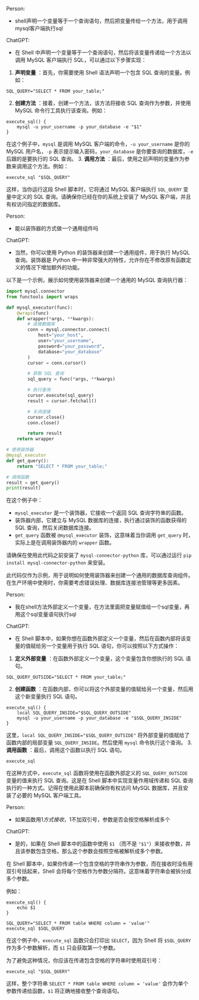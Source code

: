 
Person: 
- shell声明一个变量等于一个查询语句，然后把变量传给一个方法，用于调用mysql客户端执行sql

ChatGPT: 
- 在 Shell 中声明一个变量等于一个查询语句，然后将该变量传递给一个方法以调用 MySQL 客户端执行 SQL，可以通过以下步骤实现： 
1. **声明变量** ：首先，你需要使用 Shell 语法声明一个包含 SQL 查询的变量。例如：

```shell
SQL_QUERY="SELECT * FROM your_table;"
``` 
2. **创建方法** ：接着，创建一个方法，该方法将接收 SQL 查询作为参数，并使用 MySQL 命令行工具执行该查询。例如：

```shell
execute_sql() {
    mysql -u your_username -p your_database -e "$1"
}
```



在这个例子中，`mysql` 是调用 MySQL 客户端的命令，`-u your_username` 是你的 MySQL 用户名，`-p` 表示提示输入密码，`your_database` 是你要查询的数据库，`-e` 后跟的是要执行的 SQL 查询。 
3. **调用方法** ：最后，使用之前声明的变量作为参数来调用这个方法。例如：

```shell
execute_sql "$SQL_QUERY"
```

这样，当你运行这段 Shell 脚本时，它将通过 MySQL 客户端执行 `SQL_QUERY` 变量中定义的 SQL 查询。请确保你已经在你的系统上安装了 MySQL 客户端，并且有权访问指定的数据库。

Person: 
- 能以装饰器的方式做一个通用组件吗

ChatGPT: 
- 当然，你可以使用 Python 的装饰器来创建一个通用组件，用于执行 MySQL 查询。装饰器是 Python 中一种非常强大的特性，允许你在不修改原有函数定义的情况下增加额外的功能。

以下是一个示例，展示如何使用装饰器来创建一个通用的 MySQL 查询执行器：

```python
import mysql.connector
from functools import wraps

def mysql_executor(func):
    @wraps(func)
    def wrapper(*args, **kwargs):
        # 连接数据库
        conn = mysql.connector.connect(
            host="your_host",
            user="your_username",
            password="your_password",
            database="your_database"
        )
        cursor = conn.cursor()

        # 获取 SQL 查询
        sql_query = func(*args, **kwargs)

        # 执行查询
        cursor.execute(sql_query)
        result = cursor.fetchall()

        # 关闭连接
        cursor.close()
        conn.close()

        return result
    return wrapper

# 使用装饰器
@mysql_executor
def get_query():
    return "SELECT * FROM your_table;"

# 调用函数
result = get_query()
print(result)
```



在这个例子中： 
- `mysql_executor` 是一个装饰器，它接收一个返回 SQL 查询字符串的函数。
- 装饰器内部，它建立与 MySQL 数据库的连接，执行通过装饰的函数获得的 SQL 查询，然后关闭数据库连接。 
- `get_query` 函数被 `@mysql_executor` 装饰，这意味着当你调用 `get_query` 时，实际上是在调用装饰器内的 `wrapper` 函数。

请确保在使用此代码之前安装了 `mysql-connector-python` 库，可以通过运行 `pip install mysql-connector-python` 来安装。

此代码仅作为示例，用于说明如何使用装饰器来创建一个通用的数据库查询组件。在生产环境中使用时，你需要考虑错误处理、数据库连接池管理等更多因素。

Person: 
- 我在shell方法外部定义一个变量，在方法里面把变量赋值给一个sql变量，再用这个sql变量语句执行sql

ChatGPT: 
- 在 Shell 脚本中，如果你想在函数外部定义一个变量，然后在函数内部将该变量的值赋给另一个变量用于执行 SQL 语句，你可以按照以下方式操作： 
1. **定义外部变量** ：在函数外部定义一个变量，这个变量包含你想执行的 SQL 语句。

```shell
SQL_QUERY_OUTSIDE="SELECT * FROM your_table;"
``` 
2. **创建函数** ：在函数内部，你可以将这个外部变量的值赋给另一个变量，然后用这个新变量执行 SQL 语句。

```shell
execute_sql() {
    local SQL_QUERY_INSIDE="$SQL_QUERY_OUTSIDE"
    mysql -u your_username -p your_database -e "$SQL_QUERY_INSIDE"
}
```



这里，`local SQL_QUERY_INSIDE="$SQL_QUERY_OUTSIDE"` 将外部变量的值赋给了函数内部的局部变量 `SQL_QUERY_INSIDE`。然后使用 `mysql` 命令执行这个查询。 
3. **调用函数** ：最后，调用这个函数以执行 SQL 语句。

```shell
execute_sql
```

在这种方式中，`execute_sql` 函数将使用在函数外部定义的 `SQL_QUERY_OUTSIDE` 变量的值来执行 SQL 查询。这是在 Shell 脚本中实现变量作用域传递和 SQL 查询执行的一种方式。记得在使用此脚本前确保你有权访问 MySQL 数据库，并且安装了必要的 MySQL 客户端工具。

Person: 
- 如果函数用$1方式接收，$1不加双引号，参数是否会按空格解析成多个

ChatGPT: 
- 是的，如果在 Shell 脚本中的函数中使用 `$1` （而不是 `"$1"`）来接收参数，并且该参数包含空格，那么这个参数会按照空格被解析成多个参数。

在 Shell 脚本中，如果你传递一个包含空格的字符串作为参数，而在接收时没有用双引号括起来，Shell 会将每个空格作为参数分隔符。这意味着字符串会被拆分成多个参数。

例如：

```shell
execute_sql() {
    echo $1
}

SQL_QUERY="SELECT * FROM table WHERE column = 'value'"
execute_sql $SQL_QUERY
```



在这个例子中，`execute_sql` 函数只会打印出 `SELECT`，因为 Shell 将 `$SQL_QUERY` 作为多个参数解析，而 `$1` 只会获取第一个参数。

为了避免这种情况，你应该在传递包含空格的字符串时使用双引号：

```shell
execute_sql "$SQL_QUERY"
```



这样，整个字符串 `SELECT * FROM table WHERE column = 'value'` 会作为单个参数传递给函数，`$1` 将正确地接收整个查询语句。
